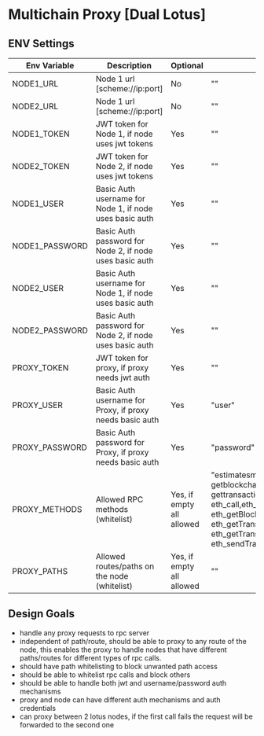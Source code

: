 # Multichain Proxy [Dual Lotus]

## ENV Settings

| Env Variable   | Description                                              | Optional                  |   Default Value  (in Docker image)                                                                                                                                                                                                                                                                                                                                                                                                                                                     |
|----------------|----------------------------------------------------------|---------------------------|----------------------------------------------------------------------------------------------------------------------------------------------------------------------------------------------------------------------------------------------------------------------------------------------------------------------------------------------------------------------------------------------------------------------------------------------------------------------------------------|
| NODE1_URL      | Node 1 url [scheme://ip:port]                            | No                        | ""                                                                                                                                                                                                                                                                                                                                                                                                                                                                                     |
| NODE2_URL      | Node 1 url [scheme://ip:port]                            | No                        | ""                                                                                                                                                                                                                                                                                                                                                                                                                                                                                     |
| NODE1_TOKEN    | JWT token for Node 1, if node uses jwt tokens            | Yes                       | ""                                                                                                                                                                                                                                                                                                                                                                                                                                                                                     |
| NODE2_TOKEN    | JWT token for Node 2, if node uses jwt tokens            | Yes                       | ""                                                                                                                                                                                                                                                                                                                                                                                                                                                                                     |
| NODE1_USER     | Basic Auth username for Node 1, if node uses basic auth  | Yes                       | ""                                                                                                                                                                                                                                                                                                                                                                                                                                                                                     |
| NODE1_PASSWORD | Basic Auth password for Node 2, if node uses basic auth  | Yes                       | ""                                                                                                                                                                                                                                                                                                                                                                                                                                                                                     |
| NODE2_USER     | Basic Auth username for Node 1, if node uses basic auth  | Yes                       | ""                                                                                                                                                                                                                                                                                                                                                                                                                                                                                     |
| NODE2_PASSWORD | Basic Auth password for Node 2, if node uses basic auth  | Yes                       | ""                                                                                                                                                                                                                                                                                                                                                                                                                                                                                     |
| PROXY_TOKEN    | JWT token for proxy, if proxy needs jwt auth             | Yes                       | ""                                                                                                                                                                                                                                                                                                                                                                                                                                                                                     |
| PROXY_USER     | Basic Auth username for Proxy, if proxy needs basic auth | Yes                       | "user"                                                                                                                                                                                                                                                                                                                                                                                                                                                                                 |
| PROXY_PASSWORD | Basic Auth password for Proxy, if proxy needs basic auth | Yes                       | "password"                                                                                                                                                                                                                                                                                                                                                                                                                                                                             |
| PROXY_METHODS  | Allowed RPC methods (whitelist)                          | Yes, if empty all allowed | "estimatesmartfee,estimatefee,getbestblockhash, getblockchaininfo,getblockcount,getrawtransaction, gettransaction,gettxout,listunspent,sendrawtransaction,eth_blockNumber, eth_call,eth_chainId,eth_estimateGas,eth_gasPrice,eth_getBalance, eth_getBlockByHash,eth_getBlockByNumber,eth_getCode,eth_getLogs, eth_getTransactionByHash,eth_getTransactionCount, eth_getTransactionReceipt,eth_pendingTransactions,eth_sendRawTransaction, eth_sendTransaction,eth_syncing,net_version" |
| PROXY_PATHS    | Allowed routes/paths on the node (whitelist)             | Yes, if empty all allowed | ""                                                                                                                                                                                                                                                                                                                                                                                                                                                                                     |

## Design Goals

- handle any proxy requests to rpc server
- independent of path/route, should be able to proxy to any route of the node, this enables the proxy to handle nodes that have different paths/routes for different types of rpc calls.
- should have path whitelisting to block unwanted path access
- should be able to whitelist rpc calls and block others
- should be able to handle both jwt and username/password auth mechanisms
- proxy and node can have different auth mechanisms and auth credentials
- can proxy between 2 lotus nodes, if the first call fails the request will be forwarded to the second one
